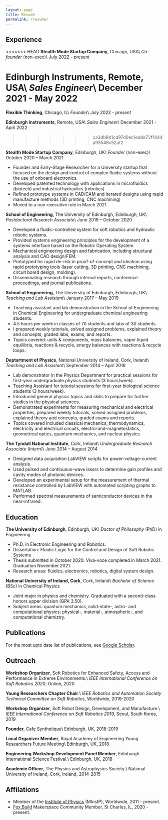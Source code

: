 ```yaml
---
layout: page
title: Résumé
permalink: /resume/
---
```


## Experience
<<<<<<< HEAD
**Stealth Mode Startup Company**, Chicago, USA\\
*Co-founder* (non-exec)\\
July 2022 - present

**Edinburgh Instruments**, Remote, USA\\
*Sales Engineer*\\
December 2021 - May 2022
=======
**Flexible Thinking**, Chicago, IL\\
*Founder*\\
July 2022 - *present*

**Edinburgh Instruments**, Remote, USA\\
*Sales Engineer*\\
December 2021 - April 2022
>>>>>>> ca3db8d1cd97d0ec1edde72f1444a93548c52af2

**Stealth Mode Startup Company**, Edinburgh, UK\\
*Founder* (non-exec)\\
October 2020 – March 2021
- Founder and Early-Stage Researcher for a University startup that focused on the design and control of complex fluidic systems without the use of onboard electronics.
- Developed patented technology with applications in microfluidics (biotech) and industrial hydraulics (robotics).
- Refined prototype systems in CAD/CAM and iterated designs using rapid manufacture methods (3D printing, CNC machining)
- Moved to a non-executive role in March 2021.

**School of Engineering**, The University of Edinburgh, Edinburgh, UK\\
*Postdoctoral Research Associate*\\
June 2019 – October 2020
- Developed a fluidic-controlled system for soft robotics and hydraulic robotic systems.
- Provided systems engineering principles for the development of a systems interface based on the Robotic Operating System.
- Mechanical engineering design and fabrication, including structural analysis and CAD design/FEM.
- Prototyped for rapid de-risk in proof-of-concept and ideation using rapid prototyping tools (laser cutting, 3D printing, CNC machining, circuit board design, molding).
- Disseminating research through internal reports, conference proceedings, and journal publications. 

**School of Engineering**, The University of Edinburgh, Edinburgh, UK\\
*Teaching and Lab Assistant*\\
January 2017 – May 2019
- Teaching assistant and lab demonstration in the School of Engineering in Chemical Engineering for undergraduate chemical engineering students.
- 4.5 hours per week in classes of 70 students and labs of 30 students.
- I prepared weekly tutorials, solved assigned problems, explained theory and concepts, graded labs, exams, and reports.
- Topics covered: units & components, mass balances, vapor liquid equilibria, reactions & recycle, energy balances with reactions & recycle loops.

**Deptartment of Physics**, National University of Ireland, Cork, Ireland\\
*Teaching and Lab Assistant*\\
September 2014 – April 2016
- Lab demonstrator in the Physics Department for practical sessions for first-year undergraduate physics students (3 hours/week).
- Teaching Assistant for tutorial sessions for first-year biological science students (3 hours/week).
- Introduced general physics topics and skills to prepare for further studies in the physical sciences.
- Demonstrated experiments for measuring mechanical and electrical properties, prepared weekly tutorials, solved assigned problems, explained theory and concepts, graded exams and reports.
- Topics covered included classical mechanics, thermodynamics, electricity and electrical circuits, electro-and-magnetostatics, geometrical optics, quantum mechanics, and nuclear physics.

**The Tyndall National Institute**, Cork, Ireland\\
*Undergraduate Research Associate (Intern)*\\
June 2014 – August 2014
- Designed data acquisition LabVIEW scripts for power-voltage-current analysis.
- Used pulsed and continuous-wave lasers to determine gain profiles and cavity modes of photonic devices.
- Developed an experimental setup for the measurement of thermal resistance controlled by LabVIEW with automated scripting graphs to MATLAB.
- Performed spectral measurements of semiconductor devices in the near-infrared.

## Education

**The University of Edinburgh**, Edinburgh, UK\\
*Doctor of Philosophy* (PhD) in Engineering
- Ph.D. in Electronic Engineering and Robotics.
- Dissertation: Fluidic Logic for the Control and Design of Soft Robotic Systems
- Thesis submitted in October 2020. Viva-voce completed in March 2021. Graduation November 2021.
- Research areas: fluidics, electronics, robotics, digital system design.

**National University of Ireland, Cork**, Cork, Ireland\\
*Bachelor of Science* (BSc) in Chemical Physics
- Joint major in physics and chemistry. Graduated with a second-class honors upper division (GPA 3.50).
- Subject areas: quantum mechanics, solid-state-, astro- and computational physics; physical-, material-, atmospheric-, and computational chemistry.

## Publications
For the most upto date list of publications, see [Google Scholar](https://scholar.google.com/citations?user=OJ2aNK4AAAAJ&hl=en).

## Outreach
**Workshop Organizer**, Soft Robotics for Enhanced Safety, Access and Performance in Extreme Environments.\\
*IEEE International Conference on Soft Robotics 2020*, Online, 2020

**Young Researchers Chapter Chair**.\\
*IEEE Robotics and Automation Society Technical Committee on Soft Robotics*, Worldwide, 2019-2020

**Workshop Organizer**, Soft Robot Design, Development, and Manufacture.\\
*IEEE International Conference on Soft Robotics 2019*, Seoul, South Korea, 2019

**Founder**, Cafe Synthetique\\
Edinburgh, UK, 2018-2019

**Local Organizer Member**, Royal Academy of Engineering Young Researchers Future Meeting\\
Edinburgh, UK, 2018

**Engineering Workshop Development Panel Member**, Edinburgh International Science Festival.\\
Edinburgh, UK, 2018

**Academic Officer**, The Physics and Astrophysics Society.\\
National University of Ireland, Cork, Ireland, 2014-2015


## Affilations
- Member of the [Institute of Physics](https://www.iop.org/) (MInstP), Worldwide, 2011 - present.
- [Fox.Build](Fox.Build) Makerspace Community Member, St Charles, IL, 2020 - present.